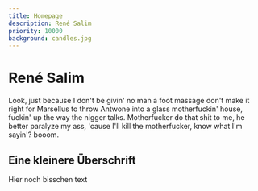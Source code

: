 ```yaml
---
title: Homepage
description: René Salim
priority: 10000
background: candles.jpg
---
```

# René Salim

Look, just because I don't be givin' no man a foot massage don't
make it right for Marsellus to throw Antwone into a glass
motherfuckin' house, fuckin' up the way the nigger talks.
Motherfucker do that shit to me, he better paralyze my ass, 'cause
I'll kill the motherfucker, know what I'm sayin'? booom.

## Eine kleinere Überschrift

Hier noch bisschen text
